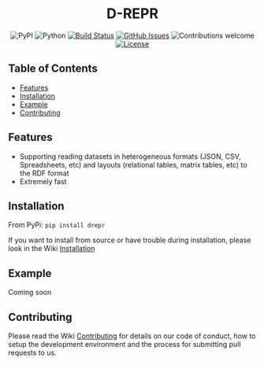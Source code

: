 <h1 align="center">D-REPR</h1>

<div align="center">

![PyPI](https://img.shields.io/pypi/v/drepr)
![Python](https://img.shields.io/badge/python-v3.6+-blue.svg)
[![Build Status](https://travis-ci.org/usc-isi-i2/d-repr.svg?branch=master)](https://travis-ci.org/usc-isi-i2/d-repr)
[![GitHub Issues](https://img.shields.io/github/issues/usc-isi-i2/d-repr.svg)](https://github.com/usc-isi-i2/d-repr/issues)
![Contributions welcome](https://img.shields.io/badge/contributions-welcome-orange.svg)
[![License](https://img.shields.io/badge/license-MIT-blue.svg)](https://opensource.org/licenses/MIT)

</div>

## Table of Contents
- [Features](#features)
- [Installation](#installation)
- [Example](#example)
- [Contributing](#contributing)
<!-- - [Support](#support) -->

## Features

- Supporting reading datasets in heterogeneous formats (JSON, CSV, Spreadsheets, etc) and layouts (relational tables, matrix tables, etc) to the RDF format
- Extremely fast

## Installation

From PyPi: `pip install drepr`

If you want to install from source or have trouble during installation, please look in the Wiki [Installation](https://github.com/usc-isi-i2/d-repr/wiki/Installation)

## Example

Coming soon

## Contributing

Please read the Wiki [Contributing](https://github.com/usc-isi-i2/d-repr/wiki/Contributing) for details on our code of conduct, how to setup the development environment and the process for submitting pull requests to us.

